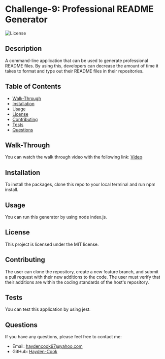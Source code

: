 # Challenge-9: Professional README Generator

  ![License](https://img.shields.io/badge/license-MIT-blue.svg)

  ## Description
  A command-line application that can be used to generate professional README files. By using this, developers can decrease the amount of time it takes to format and type out their README    files in their repositories.

  ## Table of Contents
  - [Walk-Through](#walk-through)
  - [Installation](#installation)
  - [Usage](#usage)
  - [License](#license)
  - [Contributing](#contributing)
  - [Tests](#tests)
  - [Questions](#questions)

  ## Walk-Through
  You can watch the walk through video with the following link: [Video](https://drive.google.com/file/d/1ni71jZ6JpD2Ch6swHeMb4o21uNMw9SS2/view)

  ## Installation
  To install the packages, clone this repo to your local terminal and run npm install.

  ## Usage
  You can run this generator by using node index.js.

  ## License
  This project is licensed under the MIT license.

  ## Contributing
  The user can clone the repository, create a new feature branch, and submit a pull request with their new additions to the code. The user must verify that their additions are within the coding standards of the host's repository.

  ## Tests
  You can test this application by using jest.

  ## Questions
  If you have any questions, please feel free to contact me:
  - Email: [haydencook97@yahoo.com](mailto:haydencook97@yahoo.com)
  - GitHub: [Hayden-Cook](https://github.com/Hayden-Cook)
